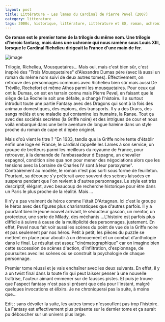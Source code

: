 ```yaml
---
layout: post
title: Littérature - Les lames du Cardinal de Pierre Pevel (2007)
category: litterature
tags: 2000s, historique, littérature, Littérature et BD, roman, uchronie
---
```

**Ce roman est le premier tome de la trilogie du même nom. Une trilogie d'heroic fantasy, mais dans une uchronie qui nous ramène sous Louis XIII, lorsque le Cardinal Richelieu dirigeait la France d'une main de fer.**

![image](https://filedn.eu/llqi9IBxlYouGRXYG2xlROb/img/2020/leslamesducardinal.jpg)

Trilogie, Richelieu, Mousquetaires... Mais oui, mais c'est bien sûr, c'est inspiré des "Trois Mousquetaires" d'Alexandre Dumas père (avec là aussi un roman du même nom suivi de deux autres tomes). Effectivement, on retrouve des personnages communs avec Richelieu bien sûr mais aussi De Tréville, Rochefort et même Athos parmi les mousquetaires. Pour ceux qui ont lu Dumas, on est en terrain connu mais Pierre Pevel, en faisant que le siège de La Rochelle soit une défaite, a changé l'histoire. Il a surtout introduit toute une partie Fantasy avec des Dragons qui sont à la fois des animaux domestiques, des espions, des transports. Il y a des Dracs, des sangs mélés et une maladie qui contamine les humains, la Ranse. Tout ça avec des sociétés secrètes (la Griffe noire) et des intrigues de cour et nous voilà embarqué dans une belle aventure de longue haleine dans un style proche du roman de cape et d'épée originel.

Mais d'où vient le titre ? "En 1633, tandis que la Griffe noire tente d'établir enfin une loge en France, le cardinal rappelle les Lames à son service, un groupe de bretteurs parmi les meilleurs du royaume de France, pour retrouver, à la demande de l'ambassadeur d'Espagne, un chevalier espagnol, condition sine qua non pour mener des négociations alors que les tensions avec la Lorraine de Charles IV sont à leur paroxysme". Contrairement au modèle, le roman n'est pas sorti sous forme de feuilleton. Pourtant, sa découpe s'y prêterait avec souvent des scènes laissées en suspens pendant que l'on revient à d'autres personnages. Le style est très descriptif, élégant, avec beaucoup de recherche historique pour être dans un Paris le plus proche de la réalité. Mais ...

Il n'y a pas vraiment de héros comme l'était D'Artagnan. Ici c'est le groupe le héros avec des figures plus charismatiques que d'autres parfois. Il y a pourtant bien le jeune nouvel arrivant, le séducteur gascon, un mentor, un protecteur, une sorte de Milady, des méchants ...L'histoire est parfois plus difficile à suivre à cause de la multiplicité des personnages, justement. En effet, Pevel nous fait voir aussi les scènes du point de vue de la Griffe noire et pas seulement par nos héros. Petit à petit, les pièces du puzzle se mettent en place pour aboutir à un dénouement et un combat d'anthologie dans le final. Le résultat est assez "cinématographique" car on imagine bien cette succession de scènes d'action, d'infiltration, d'espionnage, de poursuites avec les scènes où se construit la psychologie de chaque personnage. 

Premier tome réussi et je vais enchaîner avec les deux suivants. En effet, il y a un twist final dans la toute fin qui peut laisser penser à une nouvelle traîtrise, l'auteur aimant emmener sur de fausses pistes. Et puis je trouve que l'aspect fantasy n'est pas si présent que cela pour l'instant, malgré quelques invocations et élixirs. Je ne chroniquerai pas la suite, à moins que...

Edit : sans dévoiler la suite, les autres tomes n'essouflent pas trop l'histoire. La Fantasy est effectivement plus présente sur le dernier tome et ça aurait pu déboucher sur un univers plus large.
